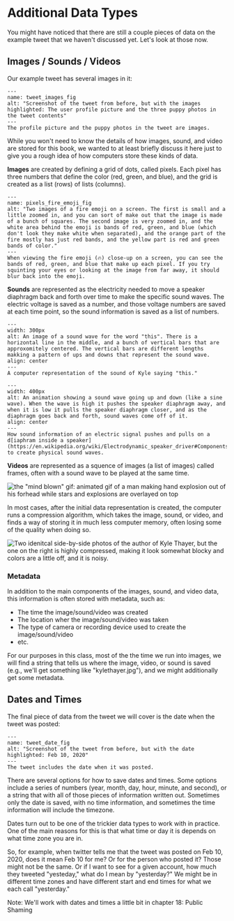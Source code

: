 # Additional Data Types
You might have noticed that there are still a couple pieces of data on the example tweet that we haven't discussed yet. Let's look at those now.


## Images / Sounds / Videos

Our example tweet has several images in it:
```{figure} dog_tweet_with_images.png
---
name: tweet_images_fig
alt: "Screenshot of the tweet from before, but with the images highlighted: The user profile picture and the three puppy photos in the tweet contents"
---
The profile picture and the puppy photos in the tweet are images.
```

While you won't need to know the details of how images, sound, and video are stored for this book, we wanted to at least briefly discuss it here just to give you a rough idea of how computers store these kinds of data.

__Images__ are created by defining a grid of dots, called pixels. Each pixel has three numbers that define the color (red, green, and blue), and the grid is created as a list (rows) of lists (columns).

```{figure} pixels_fire_emoji.png
---
name: pixels_fire_emoji_fig
alt: "Two images of a fire emoji on a screen. The first is small and a little zoomed in, and you can sort of make out that the image is made of a bunch of squares. The second image is very zoomed in, and the white area behind the emoji is bands of red, green, and blue (which don't look they make white when separated), and the orange part of the fire mostly has just red bands, and the yellow part is red and green bands of color."
---
When viewing the fire emoji (🔥) close-up on a screen, you can see the bands of red, green, and blue that make up each pixel. If you try squinting your eyes or looking at the image from far away, it should blur back into the emoji.
```

__Sounds__ are represented as the electricity needed to move a speaker diaphragm back and forth over time to make the specific sound waves. The electric voltage is saved as a number, and those voltage numbers are saved at each time point, so the sound information is saved as a list of numbers.

```{figure} sound_wave_this.png
---
width: 300px
alt: An image of a sound wave for the word "this". There is a horizontal line in the middle, and a bunch of vertical bars that are approxomitely centered. The vertical bars are different lengths makking a pattern of ups and downs that represent the sound wave.
align: center
---
A computer representation of the sound of Kyle saying "this."
```

```{figure} sound_wave_animation.gif
---
width: 400px
alt: An animation showing a sound wave going up and down (like a sine wave). When the wave is high it pushes the speaker diaphragm away, and when it is low it pulls the speaker diaphragm closer, and as the diaphragm goes back and forth, sound waves come off of it.
align: center
---
How sound information of an electric signal pushes and pulls on a d[iaphram inside a speaker](https://en.wikipedia.org/wiki/Electrodynamic_speaker_driver#Components) to create physical sound waves.
```




__Videos__ are represented as a squence of images (a list of images) called frames, often with a sound wave to be played at the same time.

![the "mind blown" gif: animated gif of a man making hand explosion out of his forhead while stars and explosions are overlayed on top](mind_blown.gif)

In most cases, after the initial data representation is created, the computer runs a compression algorithm, which takes the image, sound, or video, and finds a way of storing it in much less computer memory, often losing some of the quality when doing so.

![Two idenitcal side-by-side photos of the author of Kyle Thayer, but the one on the right is highly compressed, making it look somewhat blocky and colors are a little off, and it is noisy.](kylethayer_compress_compare.png)

### Metadata
In addition to the main components of the images, sound, and video data, this information is often stored with metadata, such as:
- The time the image/sound/video was created
- The location wher the image/sound/video was taken
- The type of camera or recording device used to create the image/sound/video
- etc.

For our purposes in this class, most of the the time we run into images, we will find a string that tells us where the image, video, or sound is saved (e.g., we'll get something like "kylethayer.jpg"), and we might additionally get some metadata.

## Dates and Times
The final piece of data from the tweet we will cover is the date when the tweet was posted:

```{figure} dog_tweet_with_date.png
---
name: tweet_date_fig
alt: "Screenshot of the tweet from before, but with the date highlighted: Feb 10, 2020"
---
The tweet includes the date when it was posted.
```
There are several options for how to save dates and times. Some options include a series of numbers (year, month, day, hour, minute, and second), or a string that with all of those pieces of information written out. Sometimes only the date is saved, with no time information, and sometimes the time information will include the timezone.

Dates turn out to be one of the trickier data types to work with in practice. One of the main reasons for this is that what time or day it is depends on what time zone you are in.

So, for example, when twitter tells me that the tweet was posted on Feb 10, 2020, does it mean Feb 10 for me? Or for the person who posted it? Those might not be the same. Or if I want to see for a given account, how much they tweeted "yesteday," what do I mean by "yesterday?" We might be in different time zones and have different start and end times for what we each call "yesterday."

Note: We'll work with dates and times a little bit in chapter 18: Public Shaming
